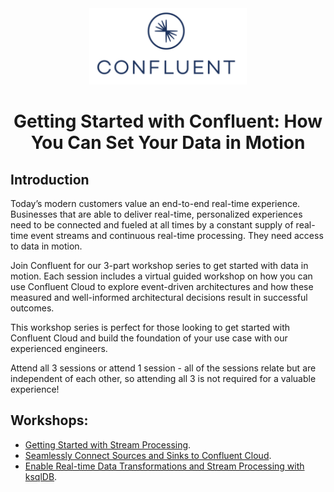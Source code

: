 <div align="center">
    <img src="images/confluent.png" width=50% height=50%>
</div>

# <div align="center">Getting Started with Confluent: How You Can Set Your Data in Motion</div>

## Introduction

Today’s modern customers value an end-to-end real-time experience. Businesses that are able to deliver real-time, personalized experiences need to be connected and fueled at all times by a constant supply of real-time event streams and continuous real-time processing. They need access to data in motion.

Join Confluent for our 3-part workshop series to get started with data in motion. Each session includes a virtual guided workshop on how you can use Confluent Cloud to explore event-driven architectures and how these measured and well-informed architectural decisions result in successful outcomes. 

This workshop series is perfect for those looking to get started with Confluent Cloud and build the foundation of your use case with our experienced engineers. 

Attend all 3 sessions or attend 1 session - all of the sessions relate but are independent of each other, so attending all 3 is not required for a valuable experience!

## Workshops:

* [Getting Started with Stream Processing](https://github.com/confluentinc/commercial-workshops/tree/master/series-getting-started-with-cc/workshop-streaming-etl).
* [Seamlessly Connect Sources and Sinks to Confluent Cloud](https://github.com/confluentinc/commercial-workshops/tree/master/series-getting-started-with-cc/workshop-connectors).
* [Enable Real-time Data Transformations and Stream Processing with ksqlDB](https://github.com/confluentinc/commercial-workshops/tree/master/series-getting-started-with-cc/workshop-ksql).
